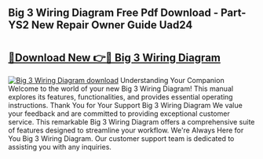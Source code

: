 ## Big 3 Wiring Diagram Free Pdf Download - Part-YS2 New Repair Owner Guide Uad24

# <h2><a href="http://dfn4g2.blite.top/?on=Big+3+Wiring+Diagram">🔗Download New 👉🔴 Big 3 Wiring Diagram</a></h2>

[![Big 3 Wiring Diagram download](https://i.imgur.com/lujVjoI.png)](http://dfn4g2.blite.top/?on=Big+3+Wiring+Diagram)
Understanding Your Companion Welcome to the world of your new Big 3 Wiring Diagram! This manual explores its features, functionalities, and provides essential operating instructions. Thank You for Your Support Big 3 Wiring Diagram We value your feedback and are committed to providing exceptional customer service. This remarkable Big 3 Wiring Diagram offers a comprehensive suite of features designed to streamline your workflow. We're Always Here for You Big 3 Wiring Diagram. Our customer support team is dedicated to assisting you with any inquiries.
